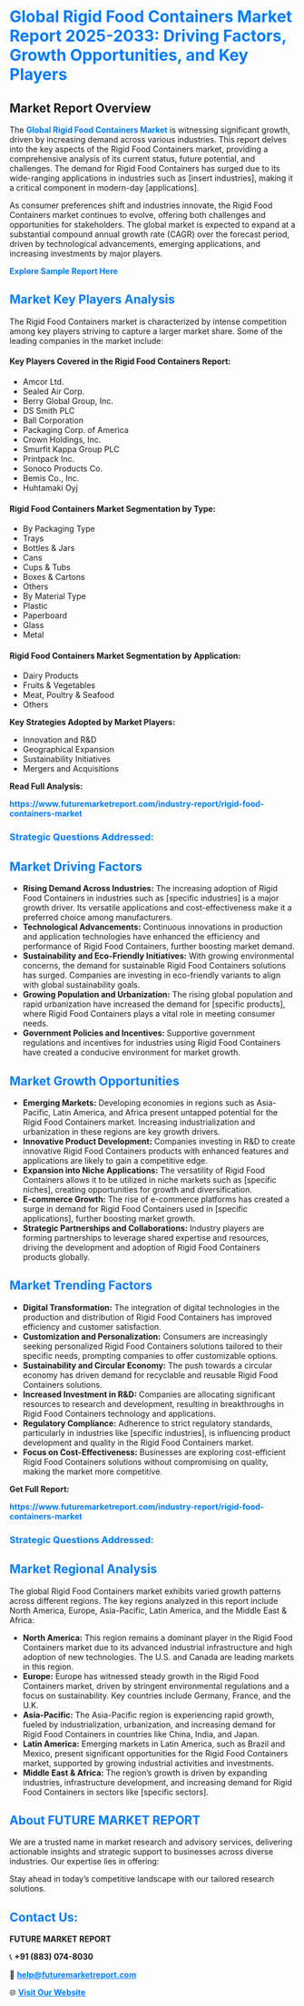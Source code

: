 <h1 style="color: #007BFF;">Global Rigid Food Containers Market Report 2025-2033: Driving Factors, Growth Opportunities, and Key Players</h1>

<section id="overview">
<h2>Market Report Overview</h2>
<p>The <a href="https://www.futuremarketreport.com/industry-report/rigid-food-containers-market" style="color: #007BFF; text-decoration: none;"><strong>Global Rigid Food Containers Market</strong></a> is witnessing significant growth, driven by increasing demand across various industries. This report delves into the key aspects of the Rigid Food Containers market, providing a comprehensive analysis of its current status, future potential, and challenges. The demand for Rigid Food Containers has surged due to its wide-ranging applications in industries such as [insert industries], making it a critical component in modern-day [applications].</p>
<p>As consumer preferences shift and industries innovate, the Rigid Food Containers market continues to evolve, offering both challenges and opportunities for stakeholders. The global market is expected to expand at a substantial compound annual growth rate (CAGR) over the forecast period, driven by technological advancements, emerging applications, and increasing investments by major players.</p>
</section>

<section id="overview">
<p><a href="https://www.futuremarketreport.com/request-sample/reportId=104931" style="color: #007BFF; text-decoration: none;"><strong>Explore Sample Report Here</strong></a></p>
</section>

<section id="key-players">
<h2 style="color: #007BFF;">Market Key Players Analysis</h2>
<p>The Rigid Food Containers market is characterized by intense competition among key players striving to capture a larger market share. Some of the leading companies in the market include:</p>
<h4>Key Players Covered in the Rigid Food Containers Report:</h4>
<ul><li>Amcor Ltd.</li><li>Sealed Air Corp.</li><li>Berry Global Group, Inc.</li><li>DS Smith PLC</li><li>Ball Corporation</li><li>Packaging Corp. of America</li><li>Crown Holdings, Inc.</li><li>Smurfit Kappa Group PLC</li><li>Printpack Inc.</li><li>Sonoco Products Co.</li><li>Bemis Co., Inc.</li><li>Huhtamaki Oyj</li></ul>
<h4>Rigid Food Containers Market Segmentation by Type:</h4>
<ul><li>By Packaging Type</li><li>Trays</li><li>Bottles &amp; Jars</li><li>Cans</li><li>Cups &amp; Tubs</li><li>Boxes &amp; Cartons</li><li>Others</li><li>By Material Type</li><li>Plastic</li><li>Paperboard</li><li>Glass</li><li>Metal</li></ul>

<h4>Rigid Food Containers Market Segmentation by Application:</h4>
<ul><li>Dairy Products</li><li>Fruits &amp; Vegetables</li><li>Meat, Poultry &amp; Seafood</li><li>Others</li></ul>
<p><strong>Key Strategies Adopted by Market Players:</strong></p>
<ul>
<li>Innovation and R&D</li>
<li>Geographical Expansion</li>
<li>Sustainability Initiatives</li>
<li>Mergers and Acquisitions</li>
</ul>
</section>

<section>
<p><strong>Read Full Analysis: </strong></p><a href="https://www.futuremarketreport.com/industry-report/rigid-food-containers-market" style="color: #007BFF; text-decoration: none;"><strong>https://www.futuremarketreport.com/industry-report/rigid-food-containers-market</strong></a>
<h3 style="color: #007BFF;">Strategic Questions Addressed:</h3>
</section>

<section id="driving-factors">
<h2 style="color: #007BFF;">Market Driving Factors</h2>
<ul>
<li><strong>Rising Demand Across Industries:</strong> The increasing adoption of Rigid Food Containers in industries such as [specific industries] is a major growth driver. Its versatile applications and cost-effectiveness make it a preferred choice among manufacturers.</li>
<li><strong>Technological Advancements:</strong> Continuous innovations in production and application technologies have enhanced the efficiency and performance of Rigid Food Containers, further boosting market demand.</li>
<li><strong>Sustainability and Eco-Friendly Initiatives:</strong> With growing environmental concerns, the demand for sustainable Rigid Food Containers solutions has surged. Companies are investing in eco-friendly variants to align with global sustainability goals.</li>
<li><strong>Growing Population and Urbanization:</strong> The rising global population and rapid urbanization have increased the demand for [specific products], where Rigid Food Containers plays a vital role in meeting consumer needs.</li>
<li><strong>Government Policies and Incentives:</strong> Supportive government regulations and incentives for industries using Rigid Food Containers have created a conducive environment for market growth.</li>
</ul>
</section>

<section id="growth-opportunities">
<h2 style="color: #007BFF;">Market Growth Opportunities</h2>
<ul>
<li><strong>Emerging Markets:</strong> Developing economies in regions such as Asia-Pacific, Latin America, and Africa present untapped potential for the Rigid Food Containers market. Increasing industrialization and urbanization in these regions are key growth drivers.</li>
<li><strong>Innovative Product Development:</strong> Companies investing in R&D to create innovative Rigid Food Containers products with enhanced features and applications are likely to gain a competitive edge.</li>
<li><strong>Expansion into Niche Applications:</strong> The versatility of Rigid Food Containers allows it to be utilized in niche markets such as [specific niches], creating opportunities for growth and diversification.</li>
<li><strong>E-commerce Growth:</strong> The rise of e-commerce platforms has created a surge in demand for Rigid Food Containers used in [specific applications], further boosting market growth.</li>
<li><strong>Strategic Partnerships and Collaborations:</strong> Industry players are forming partnerships to leverage shared expertise and resources, driving the development and adoption of Rigid Food Containers products globally.</li>
</ul>
</section>

<section id="trending-factors">
<h2 style="color: #007BFF;">Market Trending Factors</h2>
<ul>
<li><strong>Digital Transformation:</strong> The integration of digital technologies in the production and distribution of Rigid Food Containers has improved efficiency and customer satisfaction.</li>
<li><strong>Customization and Personalization:</strong> Consumers are increasingly seeking personalized Rigid Food Containers solutions tailored to their specific needs, prompting companies to offer customizable options.</li>
<li><strong>Sustainability and Circular Economy:</strong> The push towards a circular economy has driven demand for recyclable and reusable Rigid Food Containers solutions.</li>
<li><strong>Increased Investment in R&D:</strong> Companies are allocating significant resources to research and development, resulting in breakthroughs in Rigid Food Containers technology and applications.</li>
<li><strong>Regulatory Compliance:</strong> Adherence to strict regulatory standards, particularly in industries like [specific industries], is influencing product development and quality in the Rigid Food Containers market.</li>
<li><strong>Focus on Cost-Effectiveness:</strong> Businesses are exploring cost-efficient Rigid Food Containers solutions without compromising on quality, making the market more competitive.</li>
</ul>
</section>

<section>
<p><strong>Get Full Report: </strong></p><a href="https://www.futuremarketreport.com/industry-report/rigid-food-containers-market" style="color: #007BFF; text-decoration: none;"><strong>https://www.futuremarketreport.com/industry-report/rigid-food-containers-market</strong></a>
<h3 style="color: #007BFF;">Strategic Questions Addressed:</h3>
</section>


<section id="regional-analysis">
<h2 style="color: #007BFF;">Market Regional Analysis</h2>
<p>The global Rigid Food Containers market exhibits varied growth patterns across different regions. The key regions analyzed in this report include North America, Europe, Asia-Pacific, Latin America, and the Middle East & Africa:</p>
<ul>
<li><strong>North America:</strong> This region remains a dominant player in the Rigid Food Containers market due to its advanced industrial infrastructure and high adoption of new technologies. The U.S. and Canada are leading markets in this region.</li>
<li><strong>Europe:</strong> Europe has witnessed steady growth in the Rigid Food Containers market, driven by stringent environmental regulations and a focus on sustainability. Key countries include Germany, France, and the U.K.</li>
<li><strong>Asia-Pacific:</strong> The Asia-Pacific region is experiencing rapid growth, fueled by industrialization, urbanization, and increasing demand for Rigid Food Containers in countries like China, India, and Japan.</li>
<li><strong>Latin America:</strong> Emerging markets in Latin America, such as Brazil and Mexico, present significant opportunities for the Rigid Food Containers market, supported by growing industrial activities and investments.</li>
<li><strong>Middle East & Africa:</strong> The region’s growth is driven by expanding industries, infrastructure development, and increasing demand for Rigid Food Containers in sectors like [specific sectors].</li>
</ul>
</section>

<footer>
<h2 style="color: #007BFF;">About FUTURE MARKET REPORT</h2>
<p>We are a trusted name in market research and advisory services, delivering actionable insights and strategic support to businesses across diverse industries. Our expertise lies in offering:</p>

<p>Stay ahead in today’s competitive landscape with our tailored research solutions.</p>

<h2 style="color: #007BFF;">Contact Us:</h2>
<p><strong>FUTURE MARKET REPORT</strong></p>
<p>📞 <strong>+91 (883) 074-8030</strong></p>
<p>📧 <strong><a href="mailto:help@futuremarketreport.com" style="color: #007BFF;">help@futuremarketreport.com</a></strong></p>
<p>🌐 <strong><a href="https://www.futuremarketreport.com/" style="color: #007BFF;">Visit Our Website</a></strong></p>
</footer>